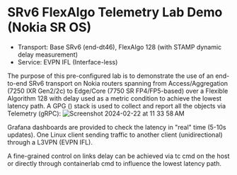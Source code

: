 # SRv6 FlexAlgo Telemetry Lab Demo (Nokia SR OS)

- Transport: Base SRv6 (end-dt46), FlexAlgo 128 (with STAMP dynamic delay measurement)
- Service: EVPN IFL (Interface-less)

The purpose of this pre-configured lab is to demonstrate the use of an end-to-end SRv6 transport on Nokia routers spanning from Access/Aggregation (7250 IXR Gen2/2c) to Edge/Core (7750 SR FP4/FP5-based) over a Flexible Algorithm 128 with delay used as a metric condition to achieve the lowest latency path.
A GPG () stack is used to collect and report all the objects via Telemetry (gRPC):
![Screenshot 2024-02-22 at 11 33 58 AM](https://github.com/thcorre/SRv6-with-Nokia-SROS/assets/12113139/cbc7fe81-b6be-46fc-a4c6-e88f9774e6ee)

Grafana dashboards are provided to check the latency in "real" time (5-10s updates).
One Linux client sending traffic to another client (unidirectional) through a L3VPN (EVPN IFL).

A fine-grained control on links delay can be achieved via tc cmd on the host or directly through containerlab cmd to influence the lowest latency path.


